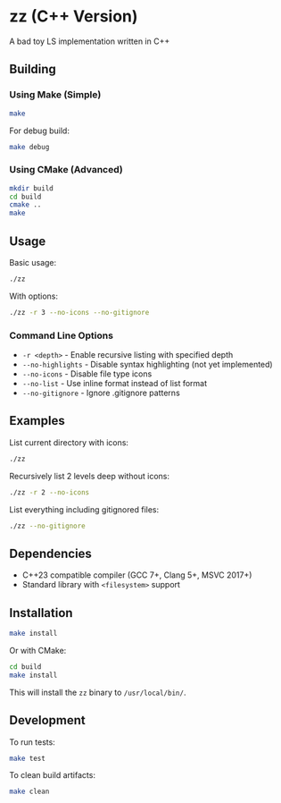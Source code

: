 # zz (C++ Version)
A bad toy LS implementation written in C++

## Building

### Using Make (Simple)
```bash
make
```

For debug build:
```bash
make debug
```

### Using CMake (Advanced)
```bash
mkdir build
cd build
cmake ..
make
```

## Usage

Basic usage:
```bash
./zz
```

With options:
```bash
./zz -r 3 --no-icons --no-gitignore
```

### Command Line Options

- `-r <depth>` - Enable recursive listing with specified depth
- `--no-highlights` - Disable syntax highlighting (not yet implemented)
- `--no-icons` - Disable file type icons
- `--no-list` - Use inline format instead of list format
- `--no-gitignore` - Ignore .gitignore patterns

## Examples

List current directory with icons:
```bash
./zz
```

Recursively list 2 levels deep without icons:
```bash
./zz -r 2 --no-icons
```

List everything including gitignored files:
```bash
./zz --no-gitignore
```

## Dependencies

- C++23 compatible compiler (GCC 7+, Clang 5+, MSVC 2017+)
- Standard library with `<filesystem>` support

## Installation

```bash
make install
```

Or with CMake:
```bash
cd build
make install
```

This will install the `zz` binary to `/usr/local/bin/`.

## Development

To run tests:
```bash
make test
```

To clean build artifacts:
```bash
make clean
```

